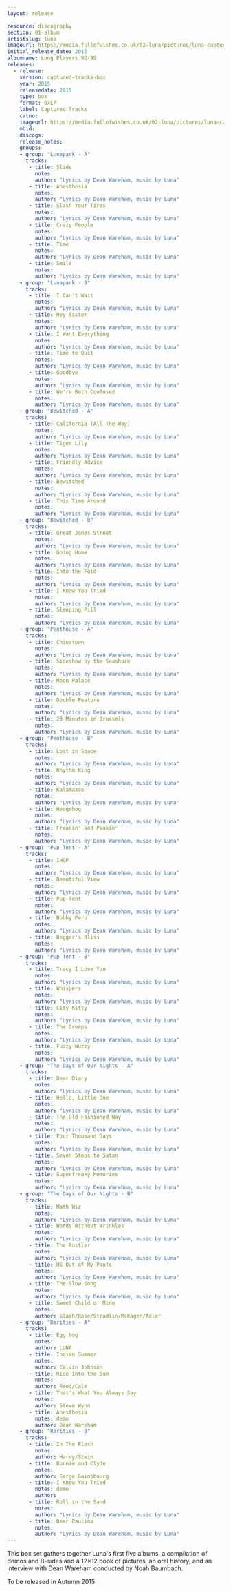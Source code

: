 ```yaml
---
layout: release

resource: discography
section: 01-album
artistslug: luna
imageurl: https://media.fullofwishes.co.uk/02-luna/pictures/luna-captured-tracks-box-set.png
initial_release_date: 2015
albumname: Long Players 92-99
releases:
  - release:
    version: captured-tracks-box
    year: 2015
    releasedate: 2015
    type: box
    format: 6xLP
    label: Captured Tracks
    catno:
    imageurl: https://media.fullofwishes.co.uk/02-luna/pictures/luna-captured-tracks-box-set.png
    mbid:
    discogs:
    release_notes:
    groups:
    - group: "Lunapark - A"
      tracks:
       - title: Slide
         notes:
         author: "Lyrics by Dean Wareham, music by Luna"
       - title: Anesthesia
         notes:
         author: "Lyrics by Dean Wareham, music by Luna"
       - title: Slash Your Tires
         notes:
         author: "Lyrics by Dean Wareham, music by Luna"
       - title: Crazy People
         notes:
         author: "Lyrics by Dean Wareham, music by Luna"
       - title: Time
         notes:
         author: "Lyrics by Dean Wareham, music by Luna"
       - title: Smile
         notes:
         author: "Lyrics by Dean Wareham, music by Luna"
    - group: "Lunapark - B"
      tracks:
       - title: I Can't Wait
         notes:
         author: "Lyrics by Dean Wareham, music by Luna"
       - title: Hey Sister
         notes:
         author: "Lyrics by Dean Wareham, music by Luna"
       - title: I Want Everything
         notes:
         author: "Lyrics by Dean Wareham, music by Luna"
       - title: Time to Quit
         notes:
         author: "Lyrics by Dean Wareham, music by Luna"
       - title: Goodbye
         notes:
         author: "Lyrics by Dean Wareham, music by Luna"
       - title: We're Both Confused
         notes:
         author: "Lyrics by Dean Wareham, music by Luna"
    - group: "Bewitched - A"
      tracks:
       - title: California (All The Way)
         notes:
         author: "Lyrics by Dean Wareham, music by Luna"
       - title: Tiger Lily
         notes:
         author: "Lyrics by Dean Wareham, music by Luna"
       - title: Friendly Advice
         notes:
         author: "Lyrics by Dean Wareham, music by Luna"
       - title: Bewitched
         notes:
         author: "Lyrics by Dean Wareham, music by Luna"
       - title: This Time Around
         notes:
         author: "Lyrics by Dean Wareham, music by Luna"
    - group: "Bewitched - B"
      tracks:
       - title: Great Jones Street
         notes:
         author: "Lyrics by Dean Wareham, music by Luna"
       - title: Going Home
         notes:
         author: "Lyrics by Dean Wareham, music by Luna"
       - title: Into the Fold
         notes:
         author: "Lyrics by Dean Wareham, music by Luna"
       - title: I Know You Tried
         notes:
         author: "Lyrics by Dean Wareham, music by Luna"
       - title: Sleeping Pill
         notes:
         author: "Lyrics by Dean Wareham, music by Luna"
    - group: "Penthouse - A"
      tracks:
       - title: Chinatown
         notes:
         author: "Lyrics by Dean Wareham, music by Luna"
       - title: Sideshow by the Seashore
         notes:
         author: "Lyrics by Dean Wareham, music by Luna"
       - title: Moon Palace
         notes:
         author: "Lyrics by Dean Wareham, music by Luna"
       - title: Double Feature
         notes:
         author: "Lyrics by Dean Wareham, music by Luna"
       - title: 23 Minutes in Brussels
         notes:
         author: "Lyrics by Dean Wareham, music by Luna"
    - group: "Penthouse - B"
      tracks:
       - title: Lost in Space
         notes:
         author: "Lyrics by Dean Wareham, music by Luna"
       - title: Rhythm King
         notes:
         author: "Lyrics by Dean Wareham, music by Luna"
       - title: Kalamazoo
         notes:
         author: "Lyrics by Dean Wareham, music by Luna"
       - title: Hedgehog
         notes:
         author: "Lyrics by Dean Wareham, music by Luna"
       - title: Freakin' and Peakin'
         notes:
         author: "Lyrics by Dean Wareham, music by Luna"
    - group: "Pup Tent - A"
      tracks:
       - title: IHOP
         notes:
         author: "Lyrics by Dean Wareham, music by Luna"
       - title: Beautiful View
         notes:
         author: "Lyrics by Dean Wareham, music by Luna"
       - title: Pup Tent
         notes:
         author: "Lyrics by Dean Wareham, music by Luna"
       - title: Bobby Peru
         notes:
         author: "Lyrics by Dean Wareham, music by Luna"
       - title: Beggar's Bliss
         notes:
         author: "Lyrics by Dean Wareham, music by Luna"
    - group: "Pup Tent - B"
      tracks:
       - title: Tracy I Love You
         notes:
         author: "Lyrics by Dean Wareham, music by Luna"
       - title: Whispers
         notes:
         author: "Lyrics by Dean Wareham, music by Luna"
       - title: City Kitty
         notes:
         author: "Lyrics by Dean Wareham, music by Luna"
       - title: The Creeps
         notes:
         author: "Lyrics by Dean Wareham, music by Luna"
       - title: Fuzzy Wuzzy
         notes:
         author: "Lyrics by Dean Wareham, music by Luna"
    - group: "The Days of Our Nights - A"
      tracks:
       - title: Dear Diary
         notes:
         author: "Lyrics by Dean Wareham, music by Luna"
       - title: Hello, Little One
         notes:
         author: "Lyrics by Dean Wareham, music by Luna"
       - title: The Old Fashioned Way
         notes:
         author: "Lyrics by Dean Wareham, music by Luna"
       - title: Four Thousand Days
         notes:
         author: "Lyrics by Dean Wareham, music by Luna"
       - title: Seven Steps to Satan
         notes:
         author: "Lyrics by Dean Wareham, music by Luna"
       - title: Superfreaky Memories
         notes:
         author: "Lyrics by Dean Wareham, music by Luna"
    - group: "The Days of Our Nights - B"
      tracks:
       - title: Math Wiz
         notes:
         author: "Lyrics by Dean Wareham, music by Luna"
       - title: Words Without Wrinkles
         notes:
         author: "Lyrics by Dean Wareham, music by Luna"
       - title: The Rustler
         notes:
         author: "Lyrics by Dean Wareham, music by Luna"
       - title: US Out of My Pants
         notes:
         author: "Lyrics by Dean Wareham, music by Luna"
       - title: The Slow Song
         notes:
         author: "Lyrics by Dean Wareham, music by Luna"
       - title: Sweet Child o' Mine
         notes:
         author: Slash/Rose/Stradlin/McKagen/Adler
    - group: "Rarities - A"
      tracks:
       - title: Egg Nog
         notes:
         author: LUNA
       - title: Indian Summer
         notes:
         author: Calvin Johnson
       - title: Ride Into the Sun
         notes:
         author: Reed/Cale
       - title: That's What You Always Say
         notes:
         author: Steve Wynn
       - title: Anesthesia
         notes: demo
         author: Dean Wareham
    - group: "Rarities - B"
      tracks:
       - title: In The Flesh
         notes:
         author: Harry/Stein
       - title: Bonnie and Clyde
         notes:
         author: Serge Gainsbourg
       - title: I Know You Tried
         notes: demo
         author:
       - title: Roll in the Sand
         notes:
         author: "Lyrics by Dean Wareham, music by Luna"
       - title: Dear Paulina
         notes:
         author: "Lyrics by Dean Wareham, music by Luna"
---
```

This box set gathers together Luna's first five albums, a compilation of demos and B-sides and a 12×12 book of pictures, an oral history, and an interview with Dean Wareham conducted by Noah Baumbach.

To be released in Autumn 2015
